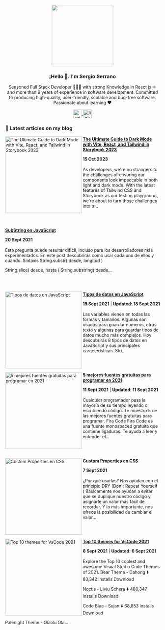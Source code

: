 <p align="center" width="300">
   <img align="center" width="200" src="https://user-images.githubusercontent.com/35855882/107829896-a81db180-6d58-11eb-9074-0d53f00f69ef.png" />
   <h3 align="center">¡Hello 👋. I'm Sergio Serrano </h3>
</p>

<p align="center">Seasoned Full Stack Developer 👨🏻‍💻 with strong Knowledge in React js ⚛️ and more than 9 years of experience in software development. Committed to producing high-quality, user-friendly, scalable and bug-free software. Passionate about learning ❤️ </p>
<p align="center">
  <a href="https://twitter.com/sdserranog" target="blank">
    <img align="center" src="https://cdn.jsdelivr.net/npm/simple-icons@4.10.0/icons/twitter.svg" alt="midudev" height="28px" width="28px" />
  </a>
  <a href="https://www.linkedin.com/in/sdserrano/" target="blank">
    <img align="center" src="https://cdn.jsdelivr.net/npm/simple-icons@4.10.0/icons/linkedin.svg" alt="linkdin" height="28px" width="28px" />
  </a>
</p>

### 📝 Latest articles on my blog

<!-- HASHNODE_BLOG:START -->
<p align="left">
<a href="https://sdserranog.hashnode.dev/dark-mode-with-vite-tailwind-storybook-2023-clnqpp7xq000308mt6f5uffkv" title="The Ultimate Guide to Dark Mode with Vite, React, and Tailwind in Storybook 2023"><img src="https://cdn.hashnode.com/res/hashnode/image/upload/v1697328375730/020e2ff4-4854-4789-bf2d-ebe937f29f54.jpeg" alt="The Ultimate Guide to Dark Mode with Vite, React, and Tailwind in Storybook 2023" width="250px" align="left" /></a>
<a href="https://sdserranog.hashnode.dev/dark-mode-with-vite-tailwind-storybook-2023-clnqpp7xq000308mt6f5uffkv" title="The Ultimate Guide to Dark Mode with Vite, React, and Tailwind in Storybook 2023"><strong>The Ultimate Guide to Dark Mode with Vite, React, and Tailwind in Storybook 2023</strong></a>
<div><strong>15 Oct 2023</strong></div>
<br/> As developers, we're no strangers to the challenges of ensuring our components look impeccable in both light and dark mode. With the latest features of Tailwind CSS and Storybook as our testing playground, we're about to turn those challenges into tr... </p> <br/> <br/>
<p align="left">

<a href="https://sdserranog.hashnode.dev/substring-en-javascript-cktt09e200ikahvs149arduof" title="SubString en JavaScript"><strong>SubString en JavaScript</strong></a>
<div><strong>20 Sept 2021</strong></div>
<br/> Esta pregunta puede resultar difícil, incluso para los desarrolladores más experimentados. 
En este post descubrirás como usar cada uno de ellos y cuando.
Sintaxis
String.substr( desde, longitud )

String.slice( desde, hasta )
String.substring( desde... </p> <br/> <br/>
<p align="left">
<a href="https://sdserranog.hashnode.dev/tipos-de-datos-en-javascript-cktlo8wc604cnx4s1bh568oum" title="Tipos de datos en JavaScript"><img src="https://cdn.hashnode.com/res/hashnode/image/upload/v1632006804685/RIbQqwQC5.jpeg" alt="Tipos de datos en JavaScript" width="250px" align="left" /></a>
<a href="https://sdserranog.hashnode.dev/tipos-de-datos-en-javascript-cktlo8wc604cnx4s1bh568oum" title="Tipos de datos en JavaScript"><strong>Tipos de datos en JavaScript</strong></a>
<div><strong>15 Sept 2021</strong> | <strong>Updated: 18 Sept 2021</strong></div>
<br/> Las variables vienen en todas las formas y tamaños. Algunas son usadas para guardar números, otras texto y algunas para guardar tipos de datos mucho más complejos.
Hoy descubrirás 8 tipos de datos en JavaScript y sus principales características.
Stri... </p> <br/> <br/>
<p align="left">
<a href="https://sdserranog.hashnode.dev/5-mejores-fuentes-gratuitas-para-programar-en-2021-cktesh7pe04dlxas15610gf1t" title="5 mejores fuentes gratuitas para programar en 2021"><img src="https://cdn.hashnode.com/res/hashnode/image/upload/v1631304107266/QT-gqIrBE.png" alt="5 mejores fuentes gratuitas para programar en 2021" width="250px" align="left" /></a>
<a href="https://sdserranog.hashnode.dev/5-mejores-fuentes-gratuitas-para-programar-en-2021-cktesh7pe04dlxas15610gf1t" title="5 mejores fuentes gratuitas para programar en 2021"><strong>5 mejores fuentes gratuitas para programar en 2021</strong></a>
<div><strong>11 Sept 2021</strong> | <strong>Updated: 11 Sept 2021</strong></div>
<br/> Cualquier programador pasa la mayoría de su tiempo leyendo o escribiendo código. Te muestro 5 de las mejores fuentes gratuitas para programar.
Fira Code
Fira Code es una fuente monospaced gratuita que contiene ligaduras. Te ayuda a leer y entender el... </p> <br/> <br/>
<p align="left">
<a href="https://sdserranog.hashnode.dev/custom-properties-en-css-ckta9l1nf03pt7ts1ht8ad5hw" title="Custom Properties en CSS"><img src="https://cdn.hashnode.com/res/hashnode/image/upload/v1630992653504/epfGAnasx.png" alt="Custom Properties en CSS" width="250px" align="left" /></a>
<a href="https://sdserranog.hashnode.dev/custom-properties-en-css-ckta9l1nf03pt7ts1ht8ad5hw" title="Custom Properties en CSS"><strong>Custom Properties en CSS</strong></a>
<div><strong>7 Sept 2021</strong></div>
<br/> ¿Por qué usarlas?
Nos ayudan con el principio DRY (Don't Repeat Yourself ) 
Básicamente nos ayudan a evitar que se duplique nuestro código y asignarle un valor más fácil de recordar. 
Y lo más importante, nos ofrece la posibilidad de cambiar el valor... </p> <br/> <br/>
<p align="left">
<a href="https://sdserranog.hashnode.dev/top-10-themes-for-vscode-2021-ckt8tyyi3036098s17t4z8lsx" title="Top 10 themes for VsCode 2021"><img src="https://cdn.hashnode.com/res/hashnode/image/upload/v1630943908481/gbI66L57A.png" alt="Top 10 themes for VsCode 2021" width="250px" align="left" /></a>
<a href="https://sdserranog.hashnode.dev/top-10-themes-for-vscode-2021-ckt8tyyi3036098s17t4z8lsx" title="Top 10 themes for VsCode 2021"><strong>Top 10 themes for VsCode 2021</strong></a>
<div><strong>6 Sept 2021</strong> | <strong>Updated: 6 Sept 2021</strong></div>
<br/> Explore the Top 10 coolest and awesome Visual Studio Code Themes of 2021.
Bear Theme - Dahong
⬇️ 83,342 installs
Download

Noctis - Liviu Schera
⬇️ 480,347 installs
Download

Code Blue - Sujan
⬇️ 68,853 installs
Download

Palenight Theme - Olaolu Ola... </p> <br/> <br/>
<!-- HASHNODE_BLOG:END -->
